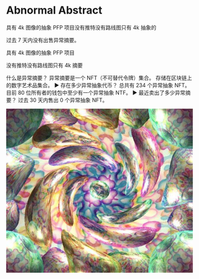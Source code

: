 # Abnormal Abstract

具有 4k 图像的抽象 PFP 项目没有推特没有路线图只有 4k 抽象的

过去 7 天内没有出售异常摘要。

具有 4k 图像的抽象 PFP 项目

没有推特没有路线图只有 4k 摘要

什么是异常摘要？
异常摘要是一个 NFT（不可替代令牌）集合。 存储在区块链上的数字艺术品集合。
▶ 存在多少异常抽象代币？
总共有 234 个异常抽象 NFT。 目前 80 位所有者的钱包中至少有一个异常抽象 NTF。
▶ 最近卖出了多少异常摘要？
过去 30 天内售出 0 个异常抽象 NFT。

![R](R.jpg)
